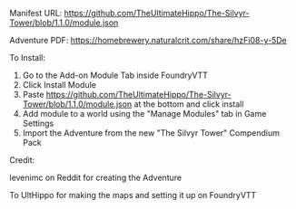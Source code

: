 Manifest URL: https://github.com/TheUltimateHippo/The-Silvyr-Tower/blob/1.1.0/module.json

Adventure PDF: https://homebrewery.naturalcrit.com/share/hzFi08-y-5De

To Install:
1. Go to the Add-on Module Tab inside FoundryVTT
2. Click Install Module
3. Paste https://github.com/TheUltimateHippo/The-Silvyr-Tower/blob/1.1.0/module.json at the bottom and click install
4. Add module to a world using the "Manage Modules" tab in Game Settings
5. Import the Adventure from the new "The Silvyr Tower" Compendium Pack

Credit:

levenimc on Reddit for creating the Adventure

To UltHippo for making the maps and setting it up on FoundryVTT
